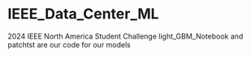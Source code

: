 # IEEE_Data_Center_ML
2024 IEEE North America Student Challenge
light_GBM_Notebook and patchtst are our code for our models
